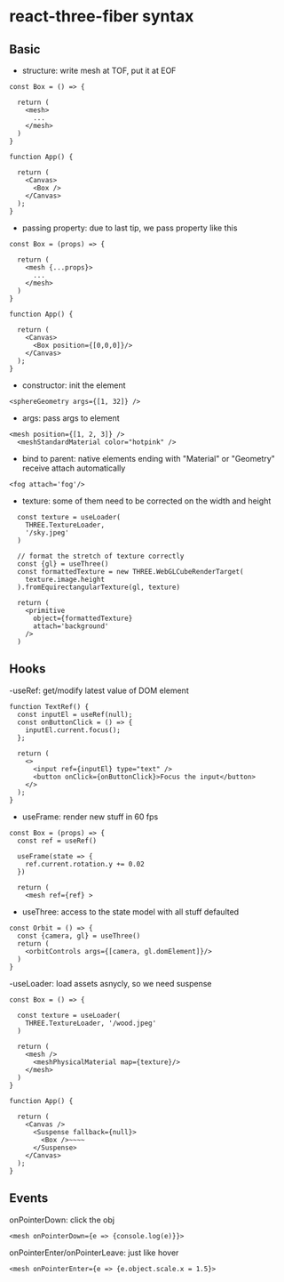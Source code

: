 # react-three-fiber syntax

## Basic

- structure: write mesh at TOF, put it at EOF

```
const Box = () => {

  return (
    <mesh>
      ...
    </mesh>
  )
}

function App() {

  return (
    <Canvas>
      <Box />
    </Canvas>
  );
}
```

- passing property: due to last tip, we pass property like this
```
const Box = (props) => {

  return (
    <mesh {...props}>
      ...
    </mesh>
  )
}

function App() {

  return (
    <Canvas>
      <Box position={[0,0,0]}/>
    </Canvas>
  );
}
```


- constructor: init the element
```
<sphereGeometry args={[1, 32]} />
```

- args: pass args to element
```
<mesh position={[1, 2, 3]} />
  <meshStandardMaterial color="hotpink" />
```

- bind to parent: native elements ending with "Material" or "Geometry" receive attach automatically
```
<fog attach='fog'/>
```

- texture: some of them need to be corrected on the width and height
```
  const texture = useLoader(
    THREE.TextureLoader,
    '/sky.jpeg'
  )

  // format the stretch of texture correctly
  const {gl} = useThree()
  const formattedTexture = new THREE.WebGLCubeRenderTarget(
    texture.image.height
  ).fromEquirectangularTexture(gl, texture)

  return (
    <primitive
      object={formattedTexture}
      attach='background'
    />
  )
```

## Hooks

-useRef: get/modify latest value of DOM element
```
function TextRef() {
  const inputEl = useRef(null);
  const onButtonClick = () => {
    inputEl.current.focus();
  };
  
  return (
    <>
      <input ref={inputEl} type="text" />
      <button onClick={onButtonClick}>Focus the input</button>
    </>
  );
}
```

- useFrame: render new stuff in 60 fps
```
const Box = (props) => {
  const ref = useRef()

  useFrame(state => {
    ref.current.rotation.y += 0.02
  })

  return (
    <mesh ref={ref} >
```

- useThree: access to the state model with all stuff defaulted
```
const Orbit = () => {
  const {camera, gl} = useThree()
  return (
    <orbitControls args={[camera, gl.domElement]}/>
  )
}
```

-useLoader: load assets asnycly, so we need suspense
```
const Box = () => {

  const texture = useLoader(
    THREE.TextureLoader, '/wood.jpeg'
  )
  
  return (
    <mesh />
      <meshPhysicalMaterial map={texture}/>
    </mesh>
  )
}

function App() {

  return (
    <Canvas />
      <Suspense fallback={null}>
        <Box />~~~~
      </Suspense>
    </Canvas>
  );
}
```

## Events

onPointerDown: click the obj
```
<mesh onPointerDown={e => {console.log(e)}}>
```

onPointerEnter/onPointerLeave: just like hover
```
<mesh onPointerEnter={e => {e.object.scale.x = 1.5}>
```
